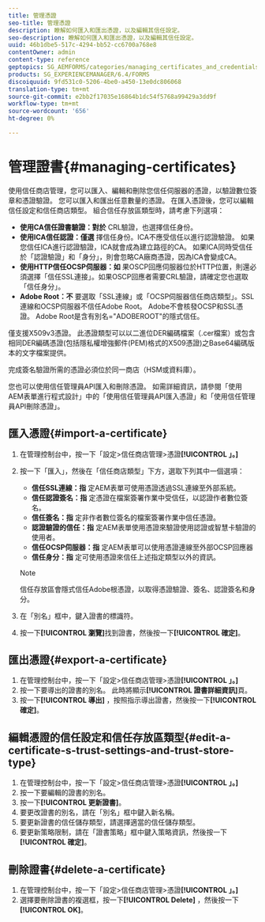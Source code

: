 ```yaml
---
title: 管理憑證
seo-title: 管理憑證
description: 瞭解如何匯入和匯出憑證，以及編輯其信任設定。
seo-description: 瞭解如何匯入和匯出憑證，以及編輯其信任設定。
uuid: 46b1dbe5-517c-4294-bb52-cc6700a768e8
contentOwner: admin
content-type: reference
geptopics: SG_AEMFORMS/categories/managing_certificates_and_credentials
products: SG_EXPERIENCEMANAGER/6.4/FORMS
discoiquuid: 9fd531c0-5206-4be0-a450-13e0dc806068
translation-type: tm+mt
source-git-commit: e2bb2f17035e16864b1dc54f5768a99429a3dd9f
workflow-type: tm+mt
source-wordcount: '656'
ht-degree: 0%

---
```



# 管理證書{#managing-certificates}

使用信任商店管理，您可以匯入、編輯和刪除您信任伺服器的憑證，以驗證數位簽章和憑證驗證。 您可以匯入和匯出任意數量的憑證。 在匯入憑證後，您可以編輯信任設定和信任商店類型。 組合信任存放區類型時，請考慮下列選項：

* **使用CA信任證書驗證：對於** CRL驗證，也選擇信任身份。
* **使用ICA信任認證：僅選** 擇信任身份。ICA不應受信任以進行認證驗證。 如果您信任ICA進行認證驗證，ICA就會成為建立路徑的CA。 如果ICA同時受信任於「認證驗證」和「身分」，則會忽略CA廠商憑證，因為ICA會變成CA。
* **使用HTTP信任OCSP伺服器：如** 果OSCP回應伺服器位於HTTP位置，則還必須選擇「信任SSL連接」。如果OSCP回應者需要CRL驗證，請確定您也選取「信任身分」。
* **Adobe Root：不** 要選取「SSL連線」或「OCSP伺服器信任商店類型」。SSL連線和OCSP伺服器不信任Adobe Root。 Adobe不會核發OCSP和SSL憑證。 Adobe Root是含有別名=&quot;ADOBEROOT&quot;的隱式信任。

僅支援X509v3憑證。 此憑證類型可以以二進位DER編碼檔案（.cer檔案）或包含相同DER編碼憑證(包括隱私權增強郵件(PEM)格式的X509憑證)之Base64編碼版本的文字檔案提供。

完成簽名驗證所需的憑證必須位於同一商店（HSM或資料庫）。

您也可以使用信任管理員API匯入和刪除憑證。 如需詳細資訊，請參閱「使用AEM表單進行程式設計」中的「使用信任管理員API匯入憑證」和「使用信任管理員API刪除憑證」。[](https://www.adobe.com/go/learn_aemforms_programming_63)

## 匯入憑證{#import-a-certificate}

1. 在管理控制台中，按一下「設定>信任商店管理>憑證&#x200B;**[!UICONTROL 」。]**
1. 按一下「匯入」，然後在「信任商店類型」下方，選取下列其中一個選項：

   * **信任SSL連線：指** 定AEM表單可使用憑證透過SSL連線至外部系統。
   * **信任認證簽名：指** 定憑證在檔案簽署作業中受信任，以認證作者數位簽名。
   * **信任簽名：指** 定非作者數位簽名的檔案簽署作業中信任憑證。
   * **認證驗證的信任：指** 定AEM表單使用憑證來驗證使用認證或智慧卡驗證的使用者。
   * **信任OCSP伺服器：指** 定AEM表單可以使用憑證連線至外部OCSP回應器
   * **信任身分：指** 定可使用憑證來信任上述指定類型以外的資訊。

   >[!NOTE]
   >
   >信任存放區會隱式信任Adobe根憑證，以取得憑證驗證、簽名、認證簽名和身分。

1. 在「別名」框中，鍵入證書的標識符。
1. 按一下&#x200B;**[!UICONTROL 瀏覽]**&#x200B;找到證書，然後按一下&#x200B;**[!UICONTROL 確定]**。

## 匯出憑證{#export-a-certificate}

1. 在管理控制台中，按一下「設定>信任商店管理>憑證&#x200B;**[!UICONTROL 」。]**
1. 按一下要導出的證書的別名。 此時將顯示&#x200B;**[!UICONTROL 證書詳細資訊]**&#x200B;頁。
1. 按一下&#x200B;**[!UICONTROL 導出]** ，按照指示導出證書，然後按一下&#x200B;**[!UICONTROL 確定]**。

## 編輯憑證的信任設定和信任存放區類型{#edit-a-certificate-s-trust-settings-and-trust-store-type}

1. 在管理控制台中，按一下「設定>信任商店管理>憑證&#x200B;**[!UICONTROL 」。]**
1. 按一下要編輯的證書的別名。
1. 按一下&#x200B;**[!UICONTROL 更新證書]**。
1. 要更改證書的別名，請在「別名」框中鍵入新名稱。
1. 要更新證書的信任儲存類型，請選擇適當的信任儲存類型。
1. 要更新策略限制，請在「證書策略」框中鍵入策略資訊，然後按一下&#x200B;**[!UICONTROL 確定]**。

## 刪除證書{#delete-a-certificate}

1. 在管理控制台中，按一下「設定>信任商店管理>憑證&#x200B;**[!UICONTROL 」。]**
1. 選擇要刪除證書的複選框，按一下&#x200B;**[!UICONTROL Delete]** ，然後按一下&#x200B;**[!UICONTROL OK]**。

